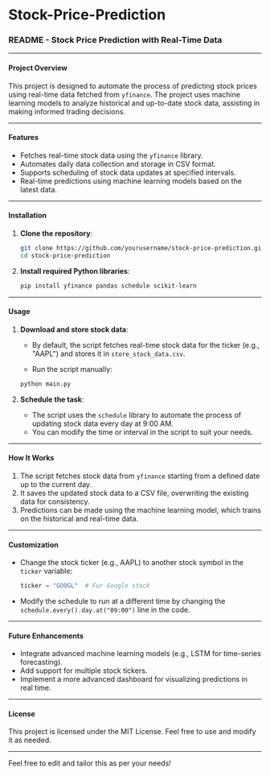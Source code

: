 # Stock-Price-Prediction
### **README - Stock Price Prediction with Real-Time Data**

---

#### **Project Overview**
This project is designed to automate the process of predicting stock prices using real-time data fetched from `yfinance`. The project uses machine learning models to analyze historical and up-to-date stock data, assisting in making informed trading decisions.

---

#### **Features**
- Fetches real-time stock data using the `yfinance` library.
- Automates daily data collection and storage in CSV format.
- Supports scheduling of stock data updates at specified intervals.
- Real-time predictions using machine learning models based on the latest data.

---

#### **Installation**

1. **Clone the repository**:
   ```bash
   git clone https://github.com/yourusername/stock-price-prediction.git
   cd stock-price-prediction
   ```

2. **Install required Python libraries**:
   ```bash
   pip install yfinance pandas schedule scikit-learn
   ```

---

#### **Usage**

1. **Download and store stock data**:
   - By default, the script fetches real-time stock data for the ticker (e.g., "AAPL") and stores it in `store_stock_data.csv`.

   - Run the script manually:
   ```bash
   python main.py
   ```

2. **Schedule the task**:
   - The script uses the `schedule` library to automate the process of updating stock data every day at 9:00 AM.
   - You can modify the time or interval in the script to suit your needs.

---

#### **How It Works**

1. The script fetches stock data from `yfinance` starting from a defined date up to the current day.
2. It saves the updated stock data to a CSV file, overwriting the existing data for consistency.
3. Predictions can be made using the machine learning model, which trains on the historical and real-time data.

---

#### **Customization**

- Change the stock ticker (e.g., AAPL) to another stock symbol in the `ticker` variable:
  ```python
  ticker = "GOOGL"  # For Google stock
  ```

- Modify the schedule to run at a different time by changing the `schedule.every().day.at("09:00")` line in the code.

---

#### **Future Enhancements**

- Integrate advanced machine learning models (e.g., LSTM for time-series forecasting).
- Add support for multiple stock tickers.
- Implement a more advanced dashboard for visualizing predictions in real time.

---

#### **License**

This project is licensed under the MIT License. Feel free to use and modify it as needed.

---

Feel free to edit and tailor this as per your needs!
